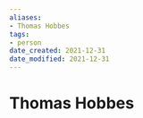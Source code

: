 ```yaml
---
aliases: 
- Thomas Hobbes
tags: 
- person
date_created: 2021-12-31
date_modified: 2021-12-31
---
```


# Thomas Hobbes
